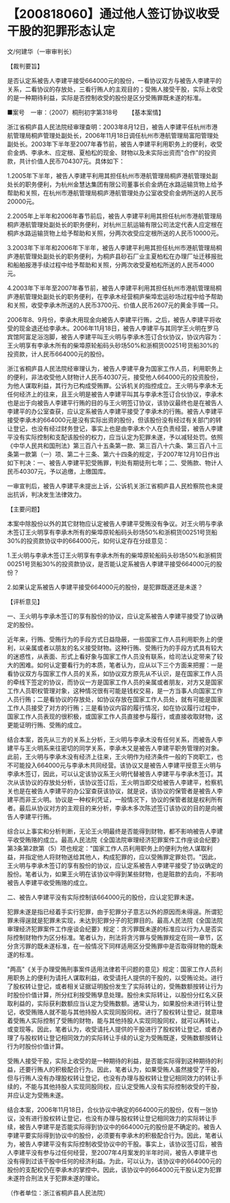 # 【200818060】通过他人签订协议收受干股的犯罪形态认定

文/何建华（一审审判长）

【裁判要旨】

是否认定系被告人李建平接受664000元的股份，一看协议双方与被告人李建平的关系，二看协议的存放处，三看行贿人的主观目的；受贿人接受干股，实际上收受的是一种期待利益，实际是否控制收受的股份是区分受贿罪既未遂的标准。

■案号　一审：（2007）桐刑初字第318号 　　【基本案情】

浙江省桐庐县人民法院经审理查明：2003年8月12日，被告人李建平任杭州市港航管理局桐庐管理处副处长，2006年11月18日调任杭州市港航管理局富阳管理处副处长。2003年下半年至2007年春节前，被告人李建平利用职务上的便利，收受俞金炳、李承木、应定根、夏柏松的现金、财物以及未实际出资而"合作"的投资款，共计价值人民币704307元。具体如下：

1.2005年下半年，被告人李建平利用其担任杭州市港航管理局桐庐港航管理处副处长的职务便利，为杭州金慧达集团有限公司董事长俞金炳在水路运输货物上给予帮助和关照，在杭州市港航管理局桐庐港航管理处办公室收受俞金炳所送的人民币20000元。

2.2005年上半年和2006年春节前后，被告人李建平利用其担任杭州市港航管理局桐庐港航管理处副处长的职务便利，对杭州三航运输有限公司法定代表人应定根在桐庐水路运输货物上给予帮助和关照，分两次收受应定根所送的人民币10000元。

3.2003年下半年和2006年下半年，被告人李建平利用其担任杭州市港航管理局桐庐港航管理处副处长的职务便利，为桐庐县砂石厂业主夏柏松在办理厂址迁移报批和船舶报港手续过程中给予帮助和关照，分两次收受夏柏松所送的人民币4000元。

4.2003年下半年至2007年春节前，被告人李建平利用其担任杭州市港航管理局桐庐港航管理处副处长的职务便利，在李承木经营桐庐柴埠宏运砂场过程中给予帮助和关照，收受李承木所送的人民币3700元、价值人民币2607元的黄金手镯一只。

2006年8、9月份，李承木用现金向被告人李建平行贿，之后，被告人李建平将收受的现金退还给李承木。2006年11月18日，被告人李建平与其同学王火明在罗马宾馆阿富足浴泡脚，被告人李建平叫王火明与李承木签订合伙协议，协议内容为：王火明享有李承木所有的柴埠原轮船码头砂场50%和浙桐货00251号货船30%的投资款，计人民币664000元的股份。

浙江省桐庐县人民法院经审理认为，被告人李建平身为国家工作人员，利用职务上的便利，非法收受他人财物计人民币40307元，接受他人664000元的投资股份，为他人谋取利益，其行为已构成受贿罪。公诉机关的指控成立。王火明与李承木无任何经济上的往来，且王火明是被告人李建平叫其与李承木签订合伙协议，李承木也是出于向被告人李建平行贿的目的与王火明签订协议，该协议最终也是在被告人李建平的办公室查获，应认定系被告人李建平接受了李承木的行贿。被告人李建平接受李承木的664000元是没有实际出资的股份，但该股份没有经过有关部门的转让登记，也没有经过财务登记，事实上也是由李承木个人在负责经营，被告人李建平没有实际控制和支配该股份的权力，应当认定为犯罪未遂，予以减轻处罚。依照《中华人民共和国刑法》第三百八十五条第一款、第三百八十六条、第三百八十三条第一款第（一）项、第二十三条、第六十四条的规定，于2007年12月10日作出如下判决：一、被告人李建平犯受贿罪，判处有期徒刑七年；二、受贿款、物计人民币40307元，予以追缴，上缴国库。

一审宣判后，被告人李建平未提出上诉，公诉机关浙江省桐庐县人民检察院也未提出抗诉，判决发生法律效力。

【主要问题】

本案中除股份以外的其它财物应认定被告人李建平受贿没有争议。对王火明与李承木签订王火明享有李承木所有的柴埠原轮船码头砂场50%和浙桐货00251号货船30%的投资款协议中的664000元，如何认定存在分歧意见：

1.王火明与李承木签订王火明享有李承木所有的柴埠原轮船码头砂场50%和浙桐货00251号货船30%的投资款协议，是否能认定系被告人李建平接受664000元的股份？

2.如果认定系被告人李建平接受664000元的股份，是犯罪既遂还是未遂？

【评析意见】

一、王火明与李承木签订的享有股份的协议，应认定系被告人李建平接受了协议确定的股份。

近年来，行贿、受贿行为的手段方式日益隐蔽，一些国家工作人员利用职务上的便利，以亲属或者以朋友的名义接受财物。这种行贿、受贿行为的手段方式具有较大的迷惑性，从表面、形式上看好象与国家工作人员没有联系，给司法认定带来了较大的困难。如何认定要看行为的本质，笔者认为，应从以下三个方面来把握：一是看协议双方与国家工作人员的关系，如协议双方原先从不认识，是在国家工作人员的牵线下签定的协议，而协议一方是国家工作人员的亲属或者朋友，对方又是国家工作人员职权管理对象，这种情况很有可能是钱权交易，是一方当事人向国家工作人员行贿；二是看协议的存放处，如协议存放在国家工作人员处，就有可能是国家工作人员接受了对方的行贿；三是看协议内容的履行情况，如在协议履行过程中，国家工作人员表现的很积极，或国家工作人员直接参与履行，或直接收取财物，这更能证明行贿、受贿的成立。

结合本案，首先从三方的关系上分析，王火明与李承木没有任何关系，而被告人李建平与王火明系来往密切的同学关系，李承木又是被告人李建平职务管理的对象。此前，王火明与李承木没有经济上往来，王火明作为经济条件一般的下岗职工，也不可能投入664000元与李承木共同经营。该协议又是被告人李建平授意王火明与李承木签订，因此，可以认定该协议系王火明代替被告人李建平与李承木签订。其次从该协议的存放处分析，该协议签订后，王火明当即交给被告人李建平，检察机关也是在被告人李建平的办公室查获该协议，就是说，该协议的保管者是被告人李建平而非王火明。协议是一种权利凭证，一般情况下，协议的保管者就是权利所有者。最后从协议对方的主观目的来分析，李承木多次陈述签订该协议的目的是向被告人李建平行贿。

综合以上事实和分析判断，无论王火明最终是否能得到财物，都不影响被告人李建平收受贿赂的成立。最高人民法院《全国法院审理经济犯罪案件工作座谈会纪要》第3条第2款第（5）项也规定："国家工作人员利用职务上的便利为他人谋取利益，并指定他人将财物送给其他人，构成犯罪的，应以受贿罪定罪处罚。"因此，王火明与李承木签订的享有股份的协议，应认定系被告人李建平接受了协议确定的股份。笔者认为，如果王火明在该协议中得到某些财物，也是赃款的去向，不影响被告人李建平收受贿赂的成立。

二、被告人李建平没有实际控制该664000元的股份，应认定犯罪未遂。

犯罪未遂是指已经着手实行犯罪，由于犯罪分子意志以外的原因而未得逞。所谓犯罪未得逞就是犯罪未实现，未达到犯罪分子的犯罪目的。最高人民法院《全国法院审理经济犯罪案件工作座谈会纪要》规定：贪污罪既未遂的标准应以行为人是否实际控制财物作为区分标准。笔者认为，刑法将贪污罪与受贿罪规定在同一章节，区分贪污罪的既未遂标准，在一般情况下同样适用区分受贿罪中是否取得财物的既未遂的标准。

"两高"《关于办理受贿刑事案件适用法律若干问题的意见》规定：国家工作人员利用职务上的便利为请托人谋取利益，收受请托人提供的干股的，以受贿论处。进行了股权转让登记，或者相关证据证明股份发生了实际转让的，受贿数额按转让行为时股份价值计算，所分红利按受贿孳息处理。股份未实际转让，以股份分红名义获取利益的，实际获利数额应当认定为受贿数额。通常认为，如果股份未进行转让登记，收受贿赂人就不能与其他持股人实现同股同权。进行了股权转让登记，就意味着受贿人实际控制了受贿的财物，能与其他持股人实现同股同权，就可以再转让，或变现等。因此，笔者认为，收受请托人提供的干股进行了股权转让登记，或者办理了与股权转让登记相同效力的实际转让手续的认定为受贿既遂，受贿数额按转让行为时股份价值计算。

受贿人接受干股，实际上收受的是一种期待的利益，是否能实际得到这种期待的利益，还要行贿人的积极配合行为。因此，笔者认为，如果受贿人虽然接受了干股，但与行贿人没有办理股权转让登记，也没有办理与股权转让登记相同效力的转让手续的，不能与其他持股人实现同股同权，应认定受贿人没有实际控制收受的干股，并应认定为受贿未遂。

结合本案，2006年11月18日，合伙协议中确定的664000元的股份，仅有一张协议，没有进行股权转让登记，也没有办理与股权转让登记相同效力的实际转让手续，被告人李建平是否能实际得到协议中的664000元的股份是不确定的。被告人李建平要实际得到协议中的股份，必须要有李承木的积极配合行为。因此，笔者认为，被告人李建平没有实际控制收受协议中的干股。事实上，该协议签订后，被告人李建平没有参与过任何经营，至2007年4月案发的半年时间，被告人李建平也没有得到过该干股中任何的经济利益。为此，可以认为，该协议中的664000元的股份的支配权仍在李承木的掌控中。因此，该协议中的664000元干股认定为犯罪未遂符合刑法关于犯罪未遂的理论。

（作者单位：浙江省桐庐县人民法院）